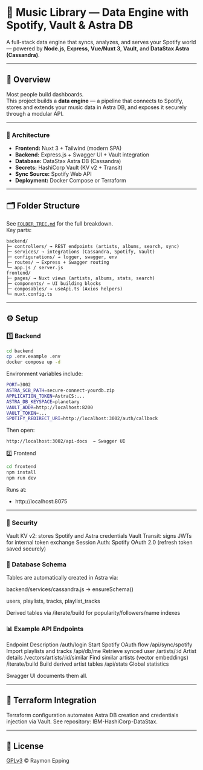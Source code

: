 # 🎵 Music Library — Data Engine with Spotify, Vault & Astra DB

A full-stack data engine that syncs, analyzes, and serves your Spotify world — powered by **Node.js**, **Express**, **Vue/Nuxt 3**, **Vault**, and **DataStax Astra (Cassandra)**.

---

## 🚀 Overview

Most people build dashboards.  
This project builds a **data engine** — a pipeline that connects to Spotify, stores and extends your music data in Astra DB, and exposes it securely through a modular API.

---

### 🧩 Architecture
- **Frontend:** Nuxt 3 + Tailwind (modern SPA)
- **Backend:** Express.js + Swagger UI + Vault integration
- **Database:** DataStax Astra DB (Cassandra)
- **Secrets:** HashiCorp Vault (KV v2 + Transit)
- **Sync Source:** Spotify Web API
- **Deployment:** Docker Compose or Terraform

---

## 🗂 Folder Structure

See [`FOLDER_TREE.md`](./FOLDER_TREE.md) for the full breakdown.  
Key parts:

```
backend/
├─ controllers/ → REST endpoints (artists, albums, search, sync)
├─ services/ → integrations (Cassandra, Spotify, Vault)
├─ configurations/ → logger, swagger, env
├─ routes/ → Express + Swagger routing
└─ app.js / server.js
frontend/
├─ pages/ → Nuxt views (artists, albums, stats, search)
├─ components/ → UI building blocks
├─ composables/ → useApi.ts (Axios helpers)
└─ nuxt.config.ts
```

---

## ⚙️ Setup

### 1️⃣ Backend

```bash
cd backend
cp .env.example .env
docker compose up -d
```

Environment variables include:

```bash
PORT=3002
ASTRA_SCB_PATH=secure-connect-yourdb.zip
APPLICATION_TOKEN=AstraCS:...
ASTRA_DB_KEYSPACE=planetary
VAULT_ADDR=http://localhost:8200
VAULT_TOKEN=...
SPOTIFY_REDIRECT_URI=http://localhost:3002/auth/callback
```

Then open:

```bash
http://localhost:3002/api-docs  → Swagger UI
```

2️⃣ Frontend
```bash
cd frontend
npm install
npm run dev
```
Runs at:
- http://localhost:8075

---

### 🔐 Security
Vault KV v2: stores Spotify and Astra credentials
Vault Transit: signs JWTs for internal token exchange
Session Auth: Spotify OAuth 2.0 (refresh token saved securely)

### 💾 Database Schema
Tables are automatically created in Astra via:

backend/services/cassandra.js → ensureSchema()

users, playlists, tracks, playlist_tracks

Derived tables via /iterate/build for popularity/followers/name indexes

### 📊 Example API Endpoints
Endpoint	Description
/auth/login	Start Spotify OAuth flow
/api/sync/spotify	Import playlists and tracks
/api/db/me	Retrieve synced user
/artists/:id	Artist details
/vectors/artists/:id/similar	Find similar artists (vector embeddings)
/iterate/build	Build derived artist tables
/api/stats	Global statistics

Swagger UI documents them all.

---

## 🧩 Terraform Integration
Terraform configuration automates Astra DB creation and credentials injection via Vault.
See repository: IBM-HashiCorp-DataStax.

---

## 🧾 License

[GPLv3](LICENSE) © Raymon Epping
